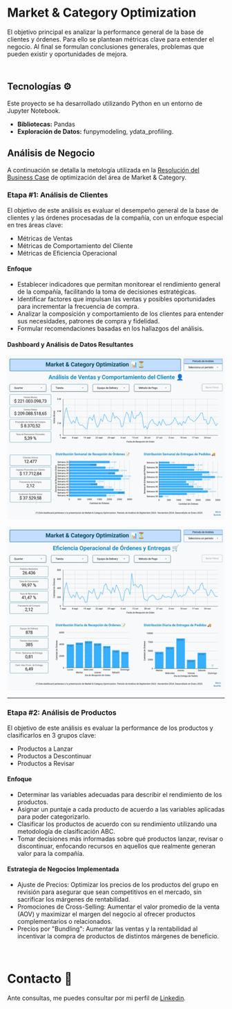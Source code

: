 # Market & Category Optimization
El objetivo principal es analizar la performance general de la base de clientes y órdenes.  Para ello se plantean métricas clave para entender el negocio. Al final se formulan conclusiones generales, problemas que pueden existir y  oportunidades de mejora.

## <br> Tecnologías ⚙️
Este proyecto se ha desarrollado utilizando Python en un entorno de Jupyter Notebook.
* **Bibliotecas:** Pandas
* **Exploración de Datos:** funpymodeling, ydata_profiling.

## Análisis de Negocio
A continuación se detalla la metología utilizada en la [Resolución del Business Case](https://github.com/mabustillo14/market-optimization/blob/main/Business%20Case.pdf) de optimización del área de Market & Category.

### Etapa #1: Análisis de Clientes
El objetivo de este análisis es evaluar el desempeño general de la base de clientes y las órdenes procesadas de la compañía, con un enfoque especial en tres áreas clave:
* Métricas de Ventas
* Métricas de Comportamiento del Cliente
* Métricas de Eficiencia Operacional

#### Enfoque
* Establecer indicadores que permitan monitorear el rendimiento general de la compañía, facilitando la toma de decisiones estratégicas.
* Identificar factores que impulsan las ventas y posibles oportunidades para incrementar la frecuencia de compra.
* Analizar la composición y comportamiento de los clientes para entender sus necesidades, patrones de compra y fidelidad.
* Formular recomendaciones basadas en los hallazgos del análisis.

#### Dashboard y Análisis de Datos Resultantes
![Dashboard de Análisis de Venta y Comportamiento del Cliente](/images/dashboard_1.png)

![Dashboard de Eficiencia Operacional](/images/dashboard_2.png)

- - - 

### Etapa #2: Análisis de Productos
El objetivo de este análisis es evaluar la performance de los productos y clasificarlos en 3 grupos clave:
* Productos a Lanzar
* Productos a Descontinuar
* Productos a  Revisar

#### Enfoque
* Determinar las variables adecuadas para describir el rendimiento de los productos.
* Asignar un puntaje a cada producto de acuerdo a las variables aplicadas para poder categorizarlo.
* Clasificar los productos de acuerdo con su rendimiento utilizando una metodología de clasificación ABC.
* Tomar decisiones más informadas sobre qué productos lanzar, revisar o discontinuar, enfocando recursos en aquellos que realmente generan valor para la compañía.

#### Estrategia de Negocios Implementada
* Ajuste de Precios:
Optimizar los precios de los productos del grupo en revisión para asegurar que sean competitivos en el mercado, sin sacrificar los márgenes de rentabilidad.
* Promociones de Cross-Selling:
Aumentar el valor promedio de la venta (AOV) y maximizar el margen del negocio al ofrecer productos complementarios o relacionados.
* Precios por "Bundling": 
Aumentar las ventas y la rentabilidad al incentivar la compra de productos de distintos márgenes de beneficio.

# <br> Contacto 🌟
Ante consultas, me puedes consultar por mi perfil de [Linkedin](https://www.linkedin.com/in/mario-bustillo/).

